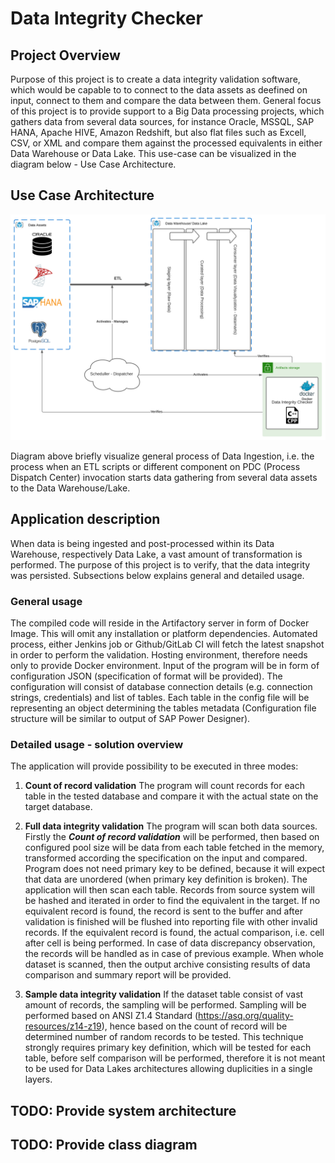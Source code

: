 # Data Integrity Checker

## Project Overview
Purpose of this project is to create a data integrity validation software, which would be capable to to connect to the data assets as deefined on input, connect to them and compare the data between them. General focus of this project is to provide support to a Big Data processing projects, which gathers data from several data sources, for instance Oracle, MSSQL, SAP HANA, Apache HIVE, Amazon Redshift, but also flat files such as Excell, CSV, or XML and compare them against the processed equivalents in either Data Warehouse or Data Lake. This use-case can be visualized in the diagram below - Use Case Architecture.  

## Use Case Architecture

![use-case-architecture](DataIntegrityChecker.svg)

Diagram above briefly visualize general process of Data Ingestion, i.e. the process when an ETL scripts or different component on PDC (Process Dispatch Center) invocation starts data gathering from several data assets to the Data Warehouse/Lake. 

## Application description

When data is being ingested and post-processed within its Data Warehouse, respectively Data Lake, a vast amount of transformation is performed. The purpose of this project is to verify, that the data integrity was persisted. Subsections below explains general and detailed usage.

### General usage 

The compiled code will reside in the Artifactory server in form of Docker Image. This will omit any installation or platform dependencies. Automated process, either Jenkins job or Github/GitLab CI will fetch the latest snapshot in order to perform the validation. Hosting environment, therefore needs only to provide Docker environment. Input of the program will be in form of configuration JSON (specification of format will be provided). The configuration will consist of database connection details (e.g. connection strings, credentials) and list of tables. Each table in the config file will be representing an object determining the tables metadata (Configuration file structure will be similar to output of SAP Power Designer). 

### Detailed usage - solution overview

The application will provide possibility to be executed in three modes:

1. **Count of record validation**
    The program will count records for each table in the tested database and compare it with the actual state on the target database.

2. **Full data integrity validation**
    The program will scan both data sources. Firstly the ***Count of record validation*** will be performed, then based on configured pool size will be data from each table fetched in the memory, transformed according the specification on the input and compared. Program does not need primary key to be defined, because it will expect that data are unordered (when primary key definition is broken). The application will then scan each table. Records from source system will be hashed and iterated in order to find the equivalent in the target. If no equivalent record is found, the record is sent to the buffer and after validation is finished will be flushed into reporting file with other invalid records. If the equivalent record is found, the actual comparison, i.e. cell after cell is being performed. In case of data discrepancy observation, the records will be handled as in case of previous example. When whole dataset is scanned, then the output archive consisting results of data comparison and summary report will be provided.

3. **Sample data integrity validation**
    If the dataset table consist of vast amount of records, the sampling will be performed. Sampling will be performed based on ANSI Z1.4 Standard (https://asq.org/quality-resources/z14-z19), hence based on the count of record will be determined number of random records to be tested. This technique strongly requires primary key definition, which will be tested for each table, before self comparison will be performed, therefore it is not meant to be used for Data Lakes architectures allowing duplicities in a single layers.     


## TODO: Provide system architecture
## TODO: Provide class diagram
